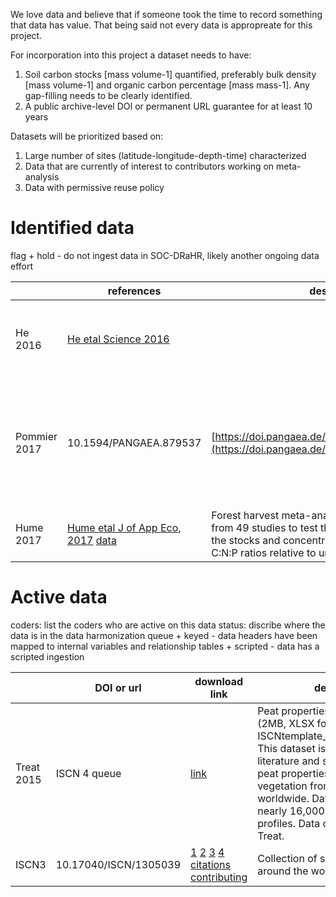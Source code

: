We love data and believe that if someone took the time to record something that data has value. That being said not every data is appropreate for this project.

For incorporation into this project a dataset needs to have:

1) Soil carbon stocks [mass volume-1] quantified, preferably bulk density [mass volume-1] and organic carbon percentage [mass mass-1]. Any gap-filling needs to be clearly identified.
2) A public archive-level DOI or permanent URL guarantee for at least 10 years

Datasets will be prioritized based on:

1) Large number of sites (latitude-longitude-depth-time) characterized
2) Data that are currently of interest to contributors working on meta-analysis
3) Data with permissive reuse policy

# Identified data

flag
    + hold - do not ingest data in SOC-DRaHR, likely another ongoing data effort

|          | references | description |     identifier     | flag |
| ------ | ----------- | ----------------- | ------------ | ---------- |
| He 2016 | [He etal Science 2016](http://science.sciencemag.org/content/353/6306/1419.full) | | This is a soil radiocarbon meta analysis with 150+ data points from several different studies. | @ktoddbrown | hold for MPI group |
| Pommier 2017 | 10.1594/PANGAEA.879537 | [https://doi.pangaea.de/10.1594/PANGAEA.879537](https://doi.pangaea.de/10.1594/PANGAEA.879537) | Measures of microbial, soil and plant variables of three grass-based agro-ecosystems in Austria, the UK and France (underrepresented regions) | @marzipanwich | |
| Hume 2017 | [Hume etal J of App Eco, 2017](https://doi.org/10.1111/1365-2664.12942) [data](http://datadryad.org/resource/doi:10.5061/dryad.dd602) | Forest harvest meta-analysis of 808 observations from 49 studies to test the effects of harvesting on the stocks and concentrations of soil C, N, and P and C:N:P ratios relative to uncut control stands | @SJTumber | |

# Active data

coders: list the coders who are active on this data
status: discribe where the data is in the data harmonization queue
    + keyed - data headers have been mapped to internal variables and relationship tables
    + scripted - data has a scripted ingestion

|             | DOI or url |  download link | description | coders | status |
| -------- | ----------- | -----------------| ------------- | -------- | ------- |
| Treat 2015 | ISCN 4 queue | [link](http://iscn.fluxdata.org/wp-content/uploads/sites/15/ISCNtemplate_Treat_peatProps_v2.xlsx) | Peat properties synthesis dataset (2MB, XLSX format, download only; ISCNtemplate_Treat_peatProps_v2): This dataset is a synthesis of literature and site-level data on peat properties, C, N, 14C, and vegetation from 366 sites worldwide. Data are available for nearly 16,000 layers from 659 profiles. Data contributed by Claire Treat. | @ktoddbrown | keyed |
| ISCN3 | 10.17040/ISCN/1305039 | [1](ftp://ftp.fluxdata.org/.deba/ISCN/ALL-DATA/ISCN_ALL_DATA_LAYER_C1_1-1.xlsx) [2](ftp://ftp.fluxdata.org/.deba/ISCN/ALL-DATA/ISCN_ALL_DATA_LAYER_C2_1-1.xlsx) [3](ftp://ftp.fluxdata.org/.deba/ISCN/ALL-DATA/ISCN_ALL_DATA_LAYER_C3_1-1.xlsx) [4](ftp://ftp.fluxdata.org/.deba/ISCN/ALL-DATA/ISCN_ALL_DATA_LAYER_C1_1-1.xlsx) [citations](ftp://ftp.fluxdata.org/.deba/ISCN/ALL-DATA/ISCN_ALL-DATA-CITATION_1-1.xlsx) [contributing](ftp://ftp.fluxdata.org/.deba/ISCN/ALL-DATA/ISCN_ALL_DATA_DATASET_1-1.xlsx) | Collection of soil survey data from around the world | @ktoddbrown | scripted |

